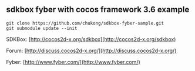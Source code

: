 sdkbox fyber with cocos framework 3.6 example
---

```
git clone https://github.com/chukong/sdkbox-fyber-sample.git
git submodule update --init
```

SDKBox:
[http://cocos2d-x.org/sdkbox](http://cocos2d-x.org/sdkbox)

Forum:
[http://discuss.cocos2d-x.org/](http://discuss.cocos2d-x.org/)

Fyber:
[http://www.fyber.com/](http://www.fyber.com/)
